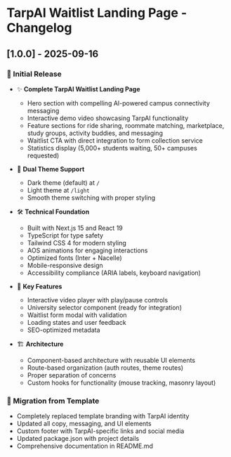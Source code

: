 # TarpAI Waitlist Landing Page - Changelog

## [1.0.0] - 2025-09-16

### 🎉 Initial Release
- ✨ **Complete TarpAI Waitlist Landing Page**
  - Hero section with compelling AI-powered campus connectivity messaging
  - Interactive demo video showcasing TarpAI functionality
  - Feature sections for ride sharing, roommate matching, marketplace, study groups, activity buddies, and messaging
  - Waitlist CTA with direct integration to form collection service
  - Statistics display (5,000+ students waiting, 50+ campuses requested)

- 🎨 **Dual Theme Support**
  - Dark theme (default) at `/`
  - Light theme at `/light`
  - Smooth theme switching with proper styling

- 🛠️ **Technical Foundation**
  - Built with Next.js 15 and React 19
  - TypeScript for type safety
  - Tailwind CSS 4 for modern styling
  - AOS animations for engaging interactions
  - Optimized fonts (Inter + Nacelle)
  - Mobile-responsive design
  - Accessibility compliance (ARIA labels, keyboard navigation)

- 📱 **Key Features**
  - Interactive video player with play/pause controls
  - University selector component (ready for integration)
  - Waitlist form modal with validation
  - Loading states and user feedback
  - SEO-optimized metadata

- 🏗️ **Architecture**
  - Component-based architecture with reusable UI elements
  - Route-based organization (auth routes, theme routes)
  - Proper separation of concerns
  - Custom hooks for functionality (mouse tracking, masonry layout)

### 🔄 Migration from Template
- Completely replaced template branding with TarpAI identity
- Updated all copy, messaging, and UI elements
- Custom footer with TarpAI-specific links and social media
- Updated package.json with project details
- Comprehensive documentation in README.md
